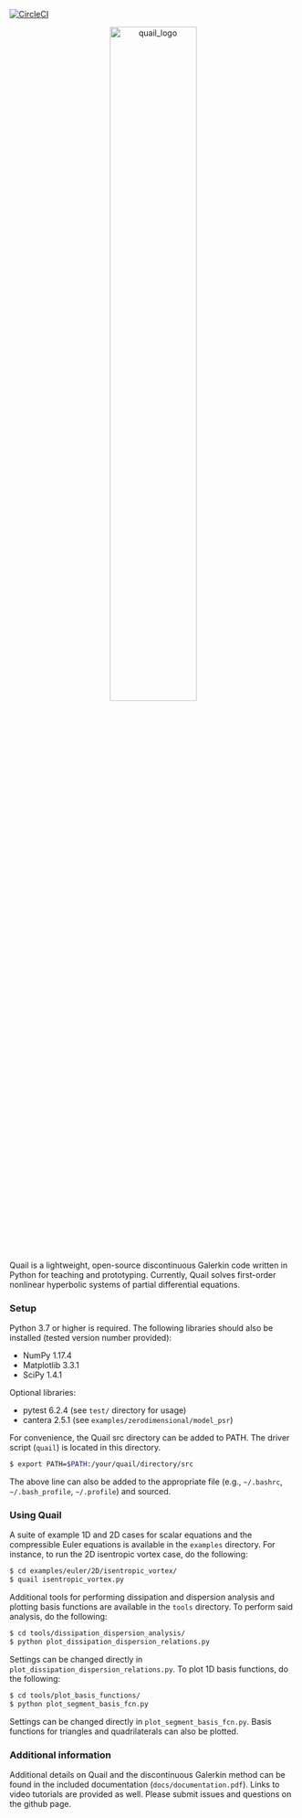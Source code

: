 [![CircleCI](https://circleci.com/gh/IhmeGroup/quail.svg?style=svg)](https://app.circleci.com/pipelines/github/IhmeGroup/quail)
<!-- [![CircleCI](https://circleci.com/gh/circleci/circleci-docs.svg?style=svg)](https://circleci.com/gh/circleci/circleci-docs) -->
<p align="center">
  <a href="https://github.com/ericjching/DG_Python"><img alt="quail_logo" src="https://user-images.githubusercontent.com/55554103/99025045-c0ddb780-251c-11eb-9cdb-0bed0269b434.png" width="55%"></a>
</p>

Quail is a lightweight, open-source discontinuous Galerkin code written in Python for teaching and prototyping. Currently, Quail solves first-order nonlinear hyperbolic systems of partial differential equations.

### Setup
Python 3.7 or higher is required. The following libraries should also be installed (tested version number provided):
  - NumPy 1.17.4
  - Matplotlib 3.3.1
  - SciPy 1.4.1

Optional libraries:
  - pytest 6.2.4 (see `test/` directory for usage)
  - cantera 2.5.1 (see `examples/zerodimensional/model_psr`) 

For convenience, the Quail src directory can be added to PATH. The driver script (`quail`) is located in this directory.
```sh
$ export PATH=$PATH:/your/quail/directory/src
```
The above line can also be added to the appropriate file (e.g., `~/.bashrc`, `~/.bash_profile`, `~/.profile`) and sourced.


### Using Quail 
A suite of example 1D and 2D cases for scalar equations and the compressible Euler equations is available in the `examples` directory. For instance, to run the 2D isentropic vortex case, do the following:
```sh
$ cd examples/euler/2D/isentropic_vortex/
$ quail isentropic_vortex.py
```

Additional tools for performing dissipation and dispersion analysis and plotting basis functions are available in the `tools` directory. To perform said analysis, do the following:
```sh
$ cd tools/dissipation_dispersion_analysis/
$ python plot_dissipation_dispersion_relations.py 
```
Settings can be changed directly in `plot_dissipation_dispersion_relations.py`.
To plot 1D basis functions, do the following:
```sh
$ cd tools/plot_basis_functions/
$ python plot_segment_basis_fcn.py  
```
Settings can be changed directly in `plot_segment_basis_fcn.py`. Basis functions for triangles and quadrilaterals can also be plotted.


### Additional information
Additional details on Quail and the discontinuous Galerkin method can be found in the included documentation (`docs/documentation.pdf`). Links to video tutorials are provided as well. Please submit issues and questions on the github page.
